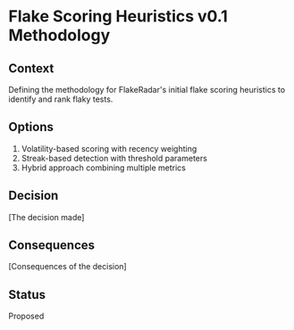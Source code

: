 # Flake Scoring Heuristics v0.1 Methodology

## Context

Defining the methodology for FlakeRadar's initial flake scoring heuristics to identify and rank flaky tests.

## Options

1. Volatility-based scoring with recency weighting
2. Streak-based detection with threshold parameters
3. Hybrid approach combining multiple metrics

## Decision

[The decision made]

## Consequences

[Consequences of the decision]

## Status

Proposed